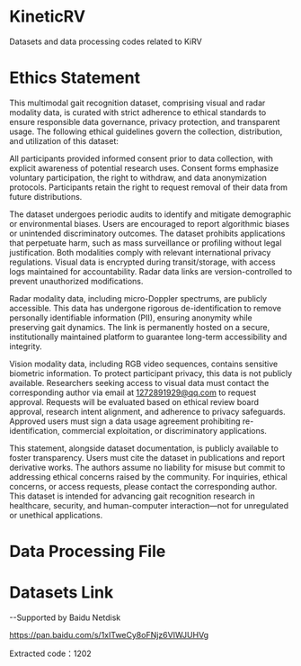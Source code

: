 # KineticRV
Datasets and data processing codes related to KiRV

# Ethics Statement

This multimodal gait recognition dataset, comprising visual and radar modality data, is curated with strict adherence to ethical standards to ensure responsible data governance, privacy protection, and transparent usage. The following ethical guidelines govern the collection, distribution, and utilization of this dataset:

All participants provided informed consent prior to data collection, with explicit awareness of potential research uses. Consent forms emphasize voluntary participation, the right to withdraw, and data anonymization protocols. Participants retain the right to request removal of their data from future distributions.

The dataset undergoes periodic audits to identify and mitigate demographic or environmental biases. Users are encouraged to report algorithmic biases or unintended discriminatory outcomes. The dataset prohibits applications that perpetuate harm, such as mass surveillance or profiling without legal justification. Both modalities comply with relevant international privacy regulations. Visual data is encrypted during transit/storage, with access logs maintained for accountability. Radar data links are version-controlled to prevent unauthorized modifications.

Radar modality data, including micro-Doppler spectrums, are publicly accessible. This data has undergone rigorous de-identification to remove personally identifiable information (PII), ensuring anonymity while preserving gait dynamics. The link is permanently hosted on a secure, institutionally maintained platform to guarantee long-term accessibility and integrity.

Vision modality data, including RGB video sequences, contains sensitive biometric information. To protect participant privacy, this data is not publicly available. Researchers seeking access to visual data must contact the corresponding author via email at 1272891929@qq.com to request approval. Requests will be evaluated based on ethical review board approval, research intent alignment, and adherence to privacy safeguards. Approved users must sign a data usage agreement prohibiting re-identification, commercial exploitation, or discriminatory applications.

This statement, alongside dataset documentation, is publicly available to foster transparency. Users must cite the dataset in publications and report derivative works. The authors assume no liability for misuse but commit to addressing ethical concerns raised by the community. For inquiries, ethical concerns, or access requests, please contact the corresponding author. This dataset is intended for advancing gait recognition research in healthcare, security, and human-computer interaction—not for unregulated or unethical applications.

# Data Processing File



# Datasets Link
--Supported by Baidu Netdisk

https://pan.baidu.com/s/1xITweCy8oFNjz6VIWJUHVg 

Extracted code：1202 
